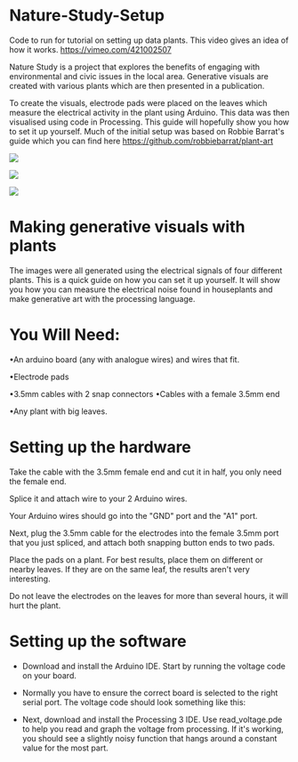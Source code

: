 # Nature-Study-Setup
Code to run for tutorial on setting up data plants. This video gives an idea of how it works. https://vimeo.com/421002507

Nature Study is a project that explores the benefits of engaging with environmental and civic issues in the local area. Generative visuals are created with various plants which are then presented in a publication.

To create the visuals, electrode pads were placed on the leaves which measure the electrical activity in the plant using Arduino. This data was then visualised using code in Processing. This guide will hopefully show you how to set it up yourself. Much of the initial setup was based on Robbie Barrat's guide which you can find here https://github.com/robbiebarrat/plant-art

![](https://uploads-ssl.webflow.com/5d7246f37e4c7924f8a71b18/5eef5e9a79b530a4f03c05b7_Nature%20Study.jpg)

![](https://uploads-ssl.webflow.com/5d7246f37e4c7924f8a71b18/5eef5e9a299cb9804be82824_Nature%20Study2.jpg)

![](https://uploads-ssl.webflow.com/5d7246f37e4c7924f8a71b18/5eef5e9a69925c84c9be6014_Nature%20Study3-p-800.jpeg)

# Making generative visuals with plants

The images were all generated using the electrical signals of four different plants. This is a quick guide on how you can set it up yourself. It will show you how you can measure the electrical noise found in houseplants and make generative art with the processing language. 

# You Will Need:

•An arduino board (any with analogue wires) and wires that fit.

•Electrode pads

•3.5mm cables with 2 snap connectors •Cables with a female 3.5mm end

•Any plant with big leaves.

# Setting up the hardware

Take the cable with the 3.5mm female end and cut it in half, you only need the female end. 

Splice it and attach wire to your 2 Arduino wires. 

Your Arduino wires should go into the "GND" port and the "A1" port.

Next, plug the 3.5mm cable for the electrodes into the female 3.5mm port that you just spliced, and attach both snapping button ends to two pads. 

Place the pads on a plant. For best results, place them on different or nearby leaves. If they are on the same leaf, the results aren't very interesting. 

Do not leave the electrodes on the leaves for more than several hours, it will hurt the plant.

# Setting up the software

* Download and install the Arduino IDE. Start by running the voltage code on your board. 

* Normally you have to ensure the correct board is selected to the right serial port. The voltage code should look something like this:

* Next, download and install the Processing 3 IDE. Use read_voltage.pde to help you read and graph the voltage from processing. If it's working, you should see a slightly noisy function that hangs around a constant value for the most part. 



